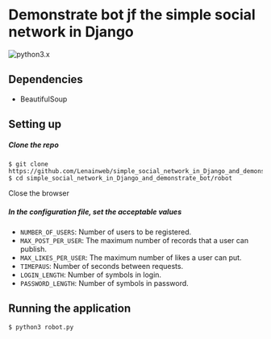 # Demonstrate bot jf the simple social network in Django 
![python3.x](https://img.shields.io/badge/python-3.x-brightgreen.svg) 

## Dependencies
* BeautifulSoup

## Setting up

##### Clone the repo

```
$ git clone https://github.com/Lenainweb/simple_social_network_in_Django_and_demonstrate_bot.git
$ cd simple_social_network_in_Django_and_demonstrate_bot/robot
```

Close the browser


##### In the configuration file, set the acceptable values


* `NUMBER_OF_USERS`: Number of users to be registered.
* `MAX_POST_PER_USER`: The maximum number of records that a user can publish.
* `MAX_LIKES_PER_USER`: The maximum number of likes a user can put.
* `TIMEPAUS`: Number of seconds between requests.
* `LOGIN_LENGTH`: Number of symbols in login.
* `PASSWORD_LENGTH`: Number of symbols in password.


## Running the application

```
$ python3 robot.py
```
